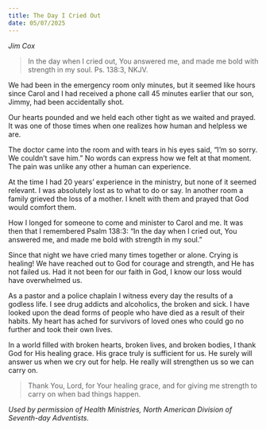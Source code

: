 ```yaml
---
title: The Day I Cried Out
date: 05/07/2025
---
```


_Jim Cox_

> <p></p>
> In the day when I cried out, You answered me, and made me bold with strength in my soul. Ps. 138:3, NKJV.

We had been in the emergency room only minutes, but it seemed like hours since Carol and I had received a phone call 45 minutes earlier that our son, Jimmy, had been accidentally shot.

Our hearts pounded and we held each other tight as we waited and prayed. It was one of those times when one realizes how human and helpless we are.

The doctor came into the room and with tears in his eyes said, “I’m so sorry. We couldn’t save him.” No words can express how we felt at that moment. The pain was unlike any other a human can experience.

At the time I had 20 years’ experience in the ministry, but none of it seemed relevant. I was absolutely lost as to what to do or say. In another room a family grieved the loss of a mother. I knelt with them and prayed that God would comfort them.

How I longed for someone to come and minister to Carol and me. It was then that I remembered Psalm 138:3: “In the day when I cried out, You answered me, and made me bold with strength in my soul.”

Since that night we have cried many times together or alone. Crying is healing! We have reached out to God for courage and strength, and He has not failed us. Had it not been for our faith in God, I know our loss would have overwhelmed us.

As a pastor and a police chaplain I witness every day the results of a godless life. I see drug addicts and alcoholics, the broken and sick. I have looked upon the dead forms of people who have died as a result of their habits. My heart has ached for survivors of loved ones who could go no further and took their own lives.

In a world filled with broken hearts, broken lives, and broken bodies, I thank God for His healing grace. His grace truly is sufficient for us. He surely will answer us when we cry out for help. He really will strengthen us so we can carry on.

> <callout></callout>
> Thank You, Lord, for Your healing grace, and for giving me strength to carry on when bad things happen.

_Used by permission of Health Ministries, North American Division of Seventh-day Adventists._